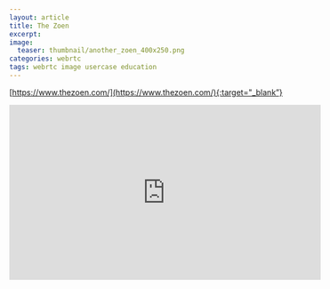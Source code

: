 ```yaml
---
layout: article
title: The Zoen
excerpt: 
image:
  teaser: thumbnail/another_zoen_400x250.png
categories: webrtc
tags: webrtc image usercase education
---
```


[https://www.thezoen.com/](https://www.thezoen.com/){:target="_blank”}


<iframe width="560" height="315" src="https://www.youtube.com/embed/DX0O7zxgnUU" frameborder="0" allowfullscreen></iframe>

